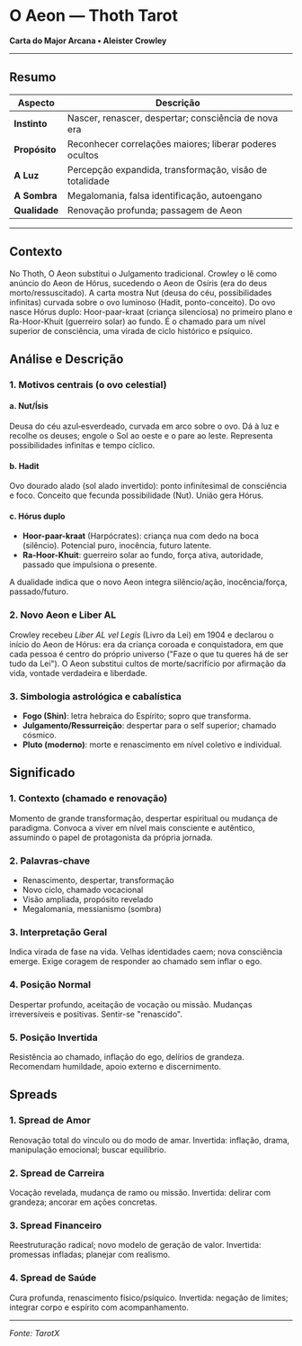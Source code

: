 # O Aeon — Thoth Tarot

**Carta do Major Arcana • Aleister Crowley**

---

## Resumo

| Aspecto | Descrição |
|---------|-----------|
| **Instinto** | Nascer, renascer, despertar; consciência de nova era |
| **Propósito** | Reconhecer correlações maiores; liberar poderes ocultos |
| **A Luz** | Percepção expandida, transformação, visão de totalidade |
| **A Sombra** | Megalomania, falsa identificação, autoengano |
| **Qualidade** | Renovação profunda; passagem de Aeon |

---

## Contexto

No Thoth, O Aeon substitui o Julgamento tradicional. Crowley o lê como anúncio do Aeon de Hórus, sucedendo o Aeon de Osíris (era do deus morto/ressuscitado). A carta mostra Nut (deusa do céu, possibilidades infinitas) curvada sobre o ovo luminoso (Hadit, ponto-conceito). Do ovo nasce Hórus duplo: Hoor-paar-kraat (criança silenciosa) no primeiro plano e Ra-Hoor-Khuit (guerreiro solar) ao fundo. É o chamado para um nível superior de consciência, uma virada de ciclo histórico e psíquico.

## Análise e Descrição

### 1. Motivos centrais (o ovo celestial)

#### a. Nut/Ísis

Deusa do céu azul‑esverdeado, curvada em arco sobre o ovo. Dá à luz e recolhe os deuses; engole o Sol ao oeste e o pare ao leste. Representa possibilidades infinitas e tempo cíclico.

#### b. Hadit

Ovo dourado alado (sol alado invertido): ponto infinitesimal de consciência e foco. Conceito que fecunda possibilidade (Nut). União gera Hórus.

#### c. Hórus duplo

- **Hoor-paar-kraat** (Harpócrates): criança nua com dedo na boca (silêncio). Potencial puro, inocência, futuro latente.
- **Ra-Hoor-Khuit**: guerreiro solar ao fundo, força ativa, autoridade, passado que impulsiona o presente.

A dualidade indica que o novo Aeon integra silêncio/ação, inocência/força, passado/futuro.

### 2. Novo Aeon e Liber AL

Crowley recebeu *Liber AL vel Legis* (Livro da Lei) em 1904 e declarou o início do Aeon de Hórus: era da criança coroada e conquistadora, em que cada pessoa é centro do próprio universo ("Faze o que tu queres há de ser tudo da Lei"). O Aeon substitui cultos de morte/sacrifício por afirmação da vida, vontade verdadeira e liberdade.

### 3. Simbologia astrológica e cabalística

- **Fogo (Shin)**: letra hebraica do Espírito; sopro que transforma.
- **Julgamento/Ressurreição**: despertar para o self superior; chamado cósmico.
- **Pluto (moderno)**: morte e renascimento em nível coletivo e individual.

## Significado

### 1. Contexto (chamado e renovação)

Momento de grande transformação, despertar espiritual ou mudança de paradigma. Convoca a viver em nível mais consciente e autêntico, assumindo o papel de protagonista da própria jornada.

### 2. Palavras‑chave

- Renascimento, despertar, transformação
- Novo ciclo, chamado vocacional
- Visão ampliada, propósito revelado
- Megalomania, messianismo (sombra)

### 3. Interpretação Geral

Indica virada de fase na vida. Velhas identidades caem; nova consciência emerge. Exige coragem de responder ao chamado sem inflar o ego.

### 4. Posição Normal

Despertar profundo, aceitação de vocação ou missão. Mudanças irreversíveis e positivas. Sentir-se "renascido".

### 5. Posição Invertida

Resistência ao chamado, inflação do ego, delírios de grandeza. Recomendam humildade, apoio externo e discernimento.

## Spreads

### 1. Spread de Amor

Renovação total do vínculo ou do modo de amar. Invertida: inflação, drama, manipulação emocional; buscar equilíbrio.

### 2. Spread de Carreira

Vocação revelada, mudança de ramo ou missão. Invertida: delirar com grandeza; ancorar em ações concretas.

### 3. Spread Financeiro

Reestruturação radical; novo modelo de geração de valor. Invertida: promessas infladas; planejar com realismo.

### 4. Spread de Saúde

Cura profunda, renascimento físico/psíquico. Invertida: negação de limites; integrar corpo e espírito com acompanhamento.

---

*Fonte: TarotX*

